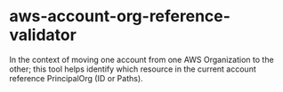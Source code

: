 # aws-account-org-reference-validator
In the context of moving one account from one AWS Organization to the other; this tool helps identify which resource in the current account reference PrincipalOrg (ID or Paths).
